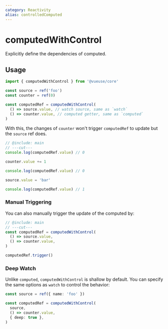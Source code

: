 ```yaml
---
category: Reactivity
alias: controlledComputed
---
```


# computedWithControl

Explicitly define the dependencies of computed.

## Usage

```ts twoslash include main
import { computedWithControl } from '@vueuse/core'

const source = ref('foo')
const counter = ref(0)

const computedRef = computedWithControl(
  () => source.value, // watch source, same as `watch`
  () => counter.value, // computed getter, same as `computed`
)
```

With this, the changes of `counter` won't trigger `computedRef` to update but the `source` ref does.

```ts
// @include: main
// ---cut---
console.log(computedRef.value) // 0

counter.value += 1

console.log(computedRef.value) // 0

source.value = 'bar'

console.log(computedRef.value) // 1
```

### Manual Triggering

You can also manually trigger the update of the computed by:

```ts
// @include: main
// ---cut---
const computedRef = computedWithControl(
  () => source.value,
  () => counter.value,
)

computedRef.trigger()
```

### Deep Watch

Unlike `computed`, `computedWithControl` is shallow by default.
You can specify the same options as `watch` to control the behavior:

```ts
const source = ref({ name: 'foo' })

const computedRef = computedWithControl(
  source,
  () => counter.value,
  { deep: true },
)
```

